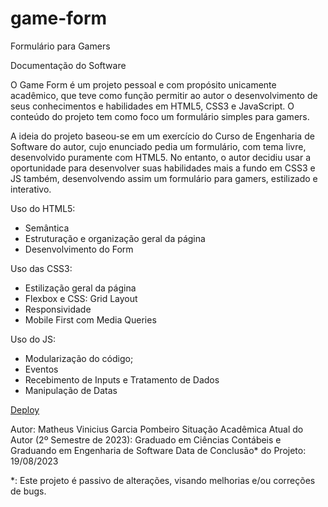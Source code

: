 # game-form
 Formulário para Gamers

 Documentação do Software

 O Game Form é um projeto pessoal e com propósito unicamente acadêmico, que teve como função permitir ao autor o desenvolvimento de seus conhecimentos e habilidades em HTML5, CSS3 e JavaScript. O conteúdo do projeto tem como foco um formulário simples para gamers.

 A ideia do projeto baseou-se em um exercício do Curso de Engenharia de Software do autor, cujo enunciado pedia um formulário, com tema livre, desenvolvido puramente com HTML5. No entanto, o autor decidiu usar a oportunidade para desenvolver suas habilidades mais a fundo em CSS3 e JS também, desenvolvendo assim um formulário para gamers, estilizado e interativo.

 Uso do HTML5:
 - Semântica
 - Estruturação e organização geral da página
 - Desenvolvimento do Form

 Uso das CSS3:
 - Estilização geral da página
 - Flexbox e CSS: Grid Layout
 - Responsividade
 - Mobile First com Media Queries

 Uso do JS:
 - Modularização do código;
 - Eventos
 - Recebimento de Inputs e Tratamento de Dados
 - Manipulação de Datas

 <a href="https://matheus-pombeiro.github.io/game-form/">Deploy</a>

 Autor: Matheus Vinicius Garcia Pombeiro
 Situação Acadêmica Atual do Autor (2º Semestre de 2023): Graduado em Ciências Contábeis e Graduando em Engenharia de Software
 Data de Conclusão* do Projeto: 19/08/2023

 *: Este projeto é passivo de alterações, visando melhorias e/ou correções de bugs.